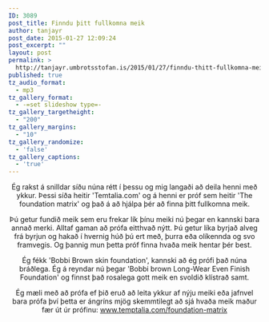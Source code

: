 ```yaml
---
ID: 3089
post_title: Finndu þitt fullkomna meik
author: tanjayr
post_date: 2015-01-27 12:09:24
post_excerpt: ""
layout: post
permalink: >
  http://tanjayr.umbrotsstofan.is/2015/01/27/finndu-thitt-fullkomna-meik/
published: true
tz_audio_format:
  - mp3
tz_gallery_format:
  - -=set slideshow type=-
tz_gallery_targetheight:
  - "200"
tz_gallery_margins:
  - "10"
tz_gallery_randomize:
  - 'false'
tz_gallery_captions:
  - 'true'
---
```

<p style="text-align: center;">Ég rakst á snilldar síðu núna rétt í þessu og mig langaði að deila henni með ykkur. Þessi síða heitir 'Temtalia.com' og á henni er próf sem heitir 'The foundation matrix' og það á að hjálpa þér að finna þitt fullkomna meik.</p>
<p style="text-align: center;">Þú getur fundið meik sem eru frekar lík þínu meiki nú þegar en kannski bara annað merki. Alltaf gaman að prófa eitthvað nýtt. Þú getur líka byrjað alveg frá byrjun og hakað í hvernig húð þú ert með, þurra eða olíkennda og svo framvegis. Og þannig mun þetta próf finna hvaða meik hentar þér best.</p>
<p style="text-align: center;">Ég fékk 'Bobbi Brown skin foundation', kannski að ég prófi það núna bráðlega. Ég á reyndar nú þegar 'Bobbi brown Long-Wear Even Finish Foundation' og finnst það rosalega gott meik en svoldið klístrað samt.</p>
<p style="text-align: center;">Ég mæli með að prófa ef þið eruð að leita ykkur af nýju meiki eða jafnvel bara prófa því þetta er ángríns mjög skemmtilegt að sjá hvaða meik maður fær út úr prófinu:
<a href="http://www.temptalia.com/foundation-matrix" target="_blank">www.temptalia.com/foundation-matrix</a></p>